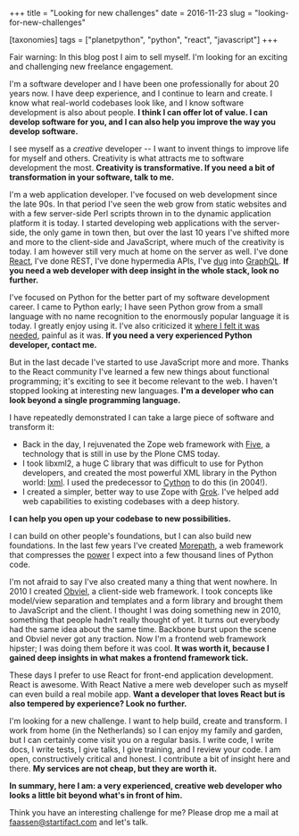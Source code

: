 +++
title = "Looking for new challenges"
date = 2016-11-23
slug = "looking-for-new-challenges"

[taxonomies]
tags = ["planetpython", "python", "react", "javascript"]
+++

Fair warning: In this blog post I aim to sell myself. I'm looking for an
exciting and challenging new freelance engagement.

I'm a software developer and I have been one professionally for about 20
years now. I have deep experience, and I continue to learn and create. I
know what real-world codebases look like, and I know software
development is also about people. **I think I can offer lot of value. I
can develop software for you, and I can also help you improve the way
you develop software.**

I see myself as a _creative_ developer -- I want to invent things to
improve life for myself and others. Creativity is what attracts me to
software development the most. **Creativity is transformative. If you
need a bit of transformation in your software, talk to me.**

I'm a web application developer. I've focused on web development since
the late 90s. In that period I've seen the web grow from static websites
and with a few server-side Perl scripts thrown in to the dynamic
application platform it is today. I started developing web applications
with the server-side, the only game in town then, but over the last 10
years I've shifted more and more to the client-side and JavaScript,
where much of the creativity is today. I am however still very much at
home on the server as well. I've done
[React](/posts/a-brief-history-of-reselect.html),
I've done REST, I've done hypermedia APIs, I've
[dug](/posts/graphql-and-rest.html) into
[GraphQL](/posts/the-emerging-graphql-python-stack.html).
**If you need a web developer with deep insight in the whole stack, look
no further.**

I've focused on Python for the better part of my software development
career. I came to Python early; I have seen Python grow from a small
language with no name recognition to the enormously popular language it
is today. I greatly enjoy using it. I've also criticized it [where I
felt it was
needed](/posts/python-2-gravity.html), painful
as it was. **If you need a very experienced Python developer, contact
me.**

But in the last decade I've started to use JavaScript more and more.
Thanks to the React community I've learned a few new things about
functional programming; it's exciting to see it become relevant to the
web. I haven't stopped looking at interesting new languages. **I'm a
developer who can look beyond a single programming language.**

I have repeatedly demonstrated I can take a large piece of software and
transform it:

- Back in the day, I rejuvenated the Zope web framework with
  [Five](https://en.wikipedia.org/wiki/Zope#History), a technology that
  is still in use by the Plone CMS today.
- I took libxml2, a huge C library that was difficult to use for Python
  developers, and created the most powerful XML library in the Python
  world: [lxml](http://lxml.de/). I used the predecessor to
  [Cython](https://en.wikipedia.org/wiki/Cython) to do this (in 2004!).
- I created a simpler, better way to use Zope with
  [Grok](<https://en.wikipedia.org/wiki/Grok_(web_framework)>). I've
  helped add web capabilities to existing codebases with a deep history.

**I can help you open up your codebase to new possibilities.**

I can build on other people's foundations, but I can also build new
foundations. In the last few years I've created
[Morepath](http://www.infoworld.com/article/3133854/application-development/5-wicked-fast-python-frameworks-you-have-to-try.html),
a web framework that compresses the
[power](http://morepath.readthedocs.io/en/latest/#morepath-super-powers)
I expect into a few thousand lines of Python code.

I'm not afraid to say I've also created many a thing that went nowhere.
In 2010 I created [Obviel](http://obviel.org), a client-side web
framework. I took concepts like model/view separation and templates and
a form library and brought them to JavaScript and the client. I thought
I was doing something new in 2010, something that people hadn't really
thought of yet. It turns out everybody had the same idea about the same
time. Backbone burst upon the scene and Obviel never got any traction.
Now I'm a frontend web framework hipster; I was doing them before it was
cool. **It was worth it, because I gained deep insights in what makes a
frontend framework tick.**

These days I prefer to use React for front-end application development.
React is awesome. With React Native a mere web developer such as myself
can even build a real mobile app. **Want a developer that loves React
but is also tempered by experience? Look no further.**

I'm looking for a new challenge. I want to help build, create and
transform. I work from home (in the Netherlands) so I can enjoy my
family and garden, but I can certainly come visit you on a regular
basis. I write code, I write docs, I write tests, I give talks, I give
training, and I review your code. I am open, constructively critical and
honest. I contribute a bit of insight here and there. **My services are
not cheap, but they are worth it.**

**In summary, here I am: a very experienced, creative web developer who
looks a little bit beyond what's in front of him.**

Think you have an interesting challenge for me? Please drop me a mail at
<faassen@startifact.com> and let's talk.
